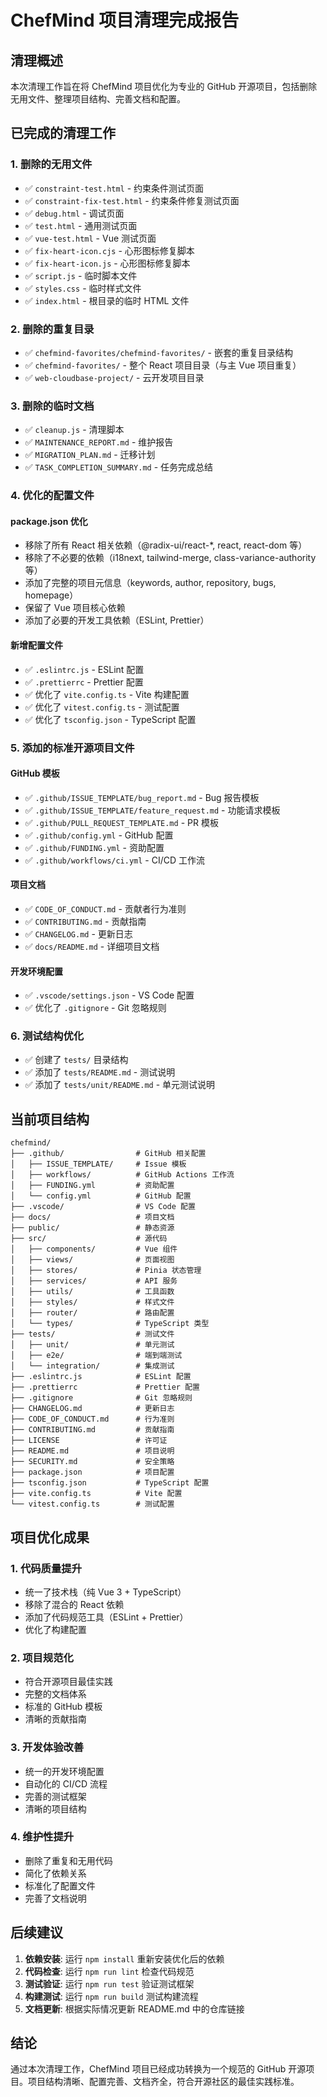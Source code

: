 # ChefMind 项目清理完成报告

## 清理概述

本次清理工作旨在将 ChefMind 项目优化为专业的 GitHub 开源项目，包括删除无用文件、整理项目结构、完善文档和配置。

## 已完成的清理工作

### 1. 删除的无用文件
- ✅ `constraint-test.html` - 约束条件测试页面
- ✅ `constraint-fix-test.html` - 约束条件修复测试页面
- ✅ `debug.html` - 调试页面
- ✅ `test.html` - 通用测试页面
- ✅ `vue-test.html` - Vue 测试页面
- ✅ `fix-heart-icon.cjs` - 心形图标修复脚本
- ✅ `fix-heart-icon.js` - 心形图标修复脚本
- ✅ `script.js` - 临时脚本文件
- ✅ `styles.css` - 临时样式文件
- ✅ `index.html` - 根目录的临时 HTML 文件

### 2. 删除的重复目录
- ✅ `chefmind-favorites/chefmind-favorites/` - 嵌套的重复目录结构
- ✅ `chefmind-favorites/` - 整个 React 项目目录（与主 Vue 项目重复）
- ✅ `web-cloudbase-project/` - 云开发项目目录

### 3. 删除的临时文档
- ✅ `cleanup.js` - 清理脚本
- ✅ `MAINTENANCE_REPORT.md` - 维护报告
- ✅ `MIGRATION_PLAN.md` - 迁移计划
- ✅ `TASK_COMPLETION_SUMMARY.md` - 任务完成总结

### 4. 优化的配置文件

#### package.json 优化
- 移除了所有 React 相关依赖（@radix-ui/react-*, react, react-dom 等）
- 移除了不必要的依赖（i18next, tailwind-merge, class-variance-authority 等）
- 添加了完整的项目元信息（keywords, author, repository, bugs, homepage）
- 保留了 Vue 项目核心依赖
- 添加了必要的开发工具依赖（ESLint, Prettier）

#### 新增配置文件
- ✅ `.eslintrc.js` - ESLint 配置
- ✅ `.prettierrc` - Prettier 配置
- ✅ 优化了 `vite.config.ts` - Vite 构建配置
- ✅ 优化了 `vitest.config.ts` - 测试配置
- ✅ 优化了 `tsconfig.json` - TypeScript 配置

### 5. 添加的标准开源项目文件

#### GitHub 模板
- ✅ `.github/ISSUE_TEMPLATE/bug_report.md` - Bug 报告模板
- ✅ `.github/ISSUE_TEMPLATE/feature_request.md` - 功能请求模板
- ✅ `.github/PULL_REQUEST_TEMPLATE.md` - PR 模板
- ✅ `.github/config.yml` - GitHub 配置
- ✅ `.github/FUNDING.yml` - 资助配置
- ✅ `.github/workflows/ci.yml` - CI/CD 工作流

#### 项目文档
- ✅ `CODE_OF_CONDUCT.md` - 贡献者行为准则
- ✅ `CONTRIBUTING.md` - 贡献指南
- ✅ `CHANGELOG.md` - 更新日志
- ✅ `docs/README.md` - 详细项目文档

#### 开发环境配置
- ✅ `.vscode/settings.json` - VS Code 配置
- ✅ 优化了 `.gitignore` - Git 忽略规则

### 6. 测试结构优化
- ✅ 创建了 `tests/` 目录结构
- ✅ 添加了 `tests/README.md` - 测试说明
- ✅ 添加了 `tests/unit/README.md` - 单元测试说明

## 当前项目结构

```
chefmind/
├── .github/                # GitHub 相关配置
│   ├── ISSUE_TEMPLATE/     # Issue 模板
│   ├── workflows/          # GitHub Actions 工作流
│   ├── FUNDING.yml         # 资助配置
│   └── config.yml          # GitHub 配置
├── .vscode/                # VS Code 配置
├── docs/                   # 项目文档
├── public/                 # 静态资源
├── src/                    # 源代码
│   ├── components/         # Vue 组件
│   ├── views/              # 页面视图
│   ├── stores/             # Pinia 状态管理
│   ├── services/           # API 服务
│   ├── utils/              # 工具函数
│   ├── styles/             # 样式文件
│   ├── router/             # 路由配置
│   └── types/              # TypeScript 类型
├── tests/                  # 测试文件
│   ├── unit/               # 单元测试
│   ├── e2e/                # 端到端测试
│   └── integration/        # 集成测试
├── .eslintrc.js            # ESLint 配置
├── .prettierrc             # Prettier 配置
├── .gitignore              # Git 忽略规则
├── CHANGELOG.md            # 更新日志
├── CODE_OF_CONDUCT.md      # 行为准则
├── CONTRIBUTING.md         # 贡献指南
├── LICENSE                 # 许可证
├── README.md               # 项目说明
├── SECURITY.md             # 安全策略
├── package.json            # 项目配置
├── tsconfig.json           # TypeScript 配置
├── vite.config.ts          # Vite 配置
└── vitest.config.ts        # 测试配置
```

## 项目优化成果

### 1. 代码质量提升
- 统一了技术栈（纯 Vue 3 + TypeScript）
- 移除了混合的 React 依赖
- 添加了代码规范工具（ESLint + Prettier）
- 优化了构建配置

### 2. 项目规范化
- 符合开源项目最佳实践
- 完整的文档体系
- 标准的 GitHub 模板
- 清晰的贡献指南

### 3. 开发体验改善
- 统一的开发环境配置
- 自动化的 CI/CD 流程
- 完善的测试框架
- 清晰的项目结构

### 4. 维护性提升
- 删除了重复和无用代码
- 简化了依赖关系
- 标准化了配置文件
- 完善了文档说明

## 后续建议

1. **依赖安装**: 运行 `npm install` 重新安装优化后的依赖
2. **代码检查**: 运行 `npm run lint` 检查代码规范
3. **测试验证**: 运行 `npm run test` 验证测试框架
4. **构建测试**: 运行 `npm run build` 测试构建流程
5. **文档更新**: 根据实际情况更新 README.md 中的仓库链接

## 结论

通过本次清理工作，ChefMind 项目已经成功转换为一个规范的 GitHub 开源项目。项目结构清晰、配置完善、文档齐全，符合开源社区的最佳实践标准。